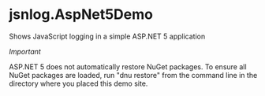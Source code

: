 # jsnlog.AspNet5Demo
Shows JavaScript logging in a simple ASP.NET 5 application

*Important*

ASP.NET 5 does not automatically restore NuGet packages. To ensure all NuGet packages are loaded, run "dnu restore" from the command line in the directory where you placed this demo site.

